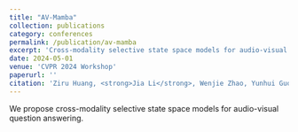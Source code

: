 ```yaml
---
title: "AV-Mamba"
collection: publications
category: conferences
permalink: /publication/av-mamba
excerpt: 'Cross-modality selective state space models for audio-visual question answering.'
date: 2024-05-01
venue: 'CVPR 2024 Workshop'
paperurl: ''
citation: 'Ziru Huang, <strong>Jia Li</strong>, Wenjie Zhao, Yunhui Guo, Yapeng Tian. "AV-Mamba." CVPR 2024 Workshop.'
---
```


We propose cross-modality selective state space models for audio-visual question answering.

